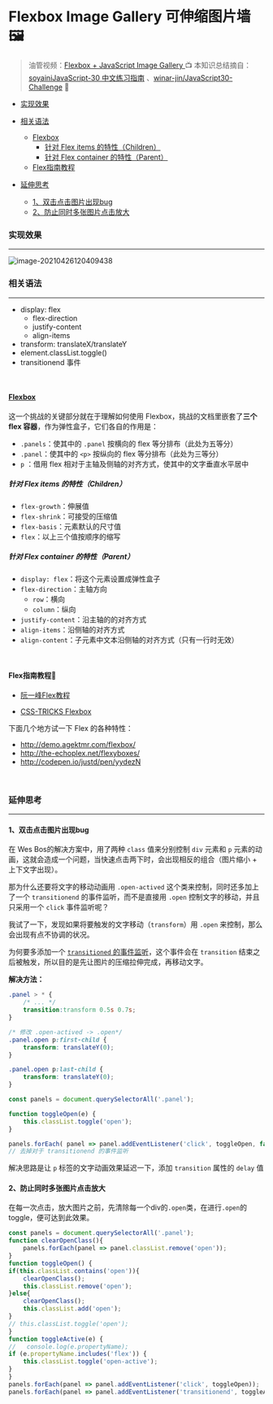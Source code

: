 # Flexbox Image Gallery 可伸缩图片墙🖼

> 油管视频：[Flexbox + JavaScript Image Gallery ](https://www.youtube.com/watch?v=9eif30i26jg&list=PLu8EoSxDXHP6CGK4YVJhL_VWetA865GOH&index=6)📺
> 本知识总结摘自：[soyainiJavaScript-30 中文练习指南](https://github.com/soyaine/JavaScript30) 、[winar-jin/JavaScript30-Challenge](https://github.com/winar-jin/JavaScript30-Challenge) 🦥



* [实现效果](#实现效果)

* [相关语法](#相关语法)
  * [<a href="https://developer\.mozilla\.org/zh\-CN/docs/Web/CSS/CSS\_Flexible\_Box\_Layout/Using\_CSS\_flexible\_boxes" rel="nofollow">Flexbox</a>](#flexbox)
    * [针对 Flex items 的特性（Children）](#针对-flex-items-的特性children)
    * [针对 Flex container 的特性（Parent）](#针对-flex-container-的特性parent)
  * [Flex指南教程](#flex指南教程)
* [延伸思考](#延伸思考)
  * [1、双击点击图片出现bug](#1双击点击图片出现bug)
  * [2、防止同时多张图片点击放大](#2防止同时多张图片点击放大)

### 实现效果

---

![image-20210426120409438](https://picgo-bed-1305701422.cos.ap-shanghai.myqcloud.com/picgo/20210426120417.png)



### 相关语法

---

- display: flex
  - flex-direction
  - justify-content
  - align-items
- transform: translateX/translateY
- element.classList.toggle()
- transitionend 事件

<br>

#### [Flexbox](https://developer.mozilla.org/zh-CN/docs/Web/CSS/CSS_Flexible_Box_Layout/Using_CSS_flexible_boxes)

这一个挑战的关键部分就在于理解如何使用 Flexbox，挑战的文档里嵌套了**三个 flex 容器**，作为弹性盒子，它们各自的作用是：

- `.panels`：使其中的 `.panel` 按横向的 flex 等分排布（此处为五等分）
- `.panel`：使其中的 `<p>` 按纵向的 flex 等分排布（此处为三等分）
- `p` ：借用 flex 相对于主轴及侧轴的对齐方式，使其中的文字垂直水平居中

##### 针对 Flex items 的特性（Children）

- `flex-growth`：伸展值
- `flex-shrink`：可接受的压缩值
- `flex-basis`：元素默认的尺寸值
- `flex`：以上三个值按顺序的缩写

##### 针对 Flex container 的特性（Parent）

- `display: flex`：将这个元素设置成弹性盒子
- `flex-direction`：主轴方向
  - `row`：横向
  - `column`：纵向
- `justify-content`：沿主轴的的对齐方式
- `align-items`：沿侧轴的对齐方式
- `align-content`：子元素中文本沿侧轴的对齐方式（只有一行时无效）

<br>

#### Flex指南教程🥽

+ [阮一峰Flex教程](http://www.ruanyifeng.com/blog/2015/07/flex-grammar.html)

+ [CSS-TRICKS Flexbox](https://css-tricks.com/snippets/css/a-guide-to-flexbox/)

下面几个地方试一下 Flex 的各种特性：

- http://demo.agektmr.com/flexbox/
- http://the-echoplex.net/flexyboxes/
- http://codepen.io/justd/pen/yydezN

<br>

### 延伸思考

---

#### 1、双击点击图片出现bug

在 Wes Bos的解决方案中，用了两种 `class` 值来分别控制 `div` 元素和 `p` 元素的动画，这就会造成一个问题，当快速点击两下时，会出现相反的组合（图片缩小 + 上下文字出现）。

那为什么还要将文字的移动动画用 `.open-actived` 这个类来控制，同时还多加上了一个 `transitionend` 的事件监听，而不是直接用 `.open` 控制文字的移动，并且只采用一个 `click` 事件监听呢？

我试了一下，发现如果将要触发的文字移动（`transform`）用 `.open` 来控制，那么会出现有点不协调的状况。

为何要多添加一个 [`transitioned` 的事件监听](https://developer.mozilla.org/zh-CN/docs/Web/Events/transitionend)，这个事件会在 `transition` 结束之后被触发，所以目的是先让图片的压缩拉伸完成，再移动文字。

**解决方法：**

```css
.panel > * {
	/* ... */
	transition:transform 0.5s 0.7s;
}

/* 修改 .open-actived -> .open*/
.panel.open p:first-child {
	transform: translateY(0);
}

.panel.open p:last-child {
	transform: translateY(0);
}
```

```js
const panels = document.querySelectorAll('.panel');

function toggleOpen(e) {
    this.classList.toggle('open');
}

panels.forEach( panel => panel.addEventListener('click', toggleOpen, false));
// 去掉对于 transitionend 的事件监听
```

解决思路是让 `p` 标签的文字动画效果延迟一下，添加 `transition` 属性的 `delay` 值

#### 2、防止同时多张图片点击放大

在每一次点击，放大图片之前，先清除每一个div的`.open`类，在进行`.open`的toggle，便可达到此效果。

```js
const panels = document.querySelectorAll('.panel');
function clearOpenClass(){
    panels.forEach(panel => panel.classList.remove('open'));
}
function toggleOpen() {
if(this.classList.contains('open')){
    clearOpenClass();
    this.classList.remove('open');
}else{
    clearOpenClass();
    this.classList.add('open');
}
// this.classList.toggle('open');
}
function toggleActive(e) {
//   console.log(e.propertyName);
if (e.propertyName.includes('flex')) {
    this.classList.toggle('open-active');
}
}
panels.forEach(panel => panel.addEventListener('click', toggleOpen));
panels.forEach(panel => panel.addEventListener('transitionend', toggleActive));
```

